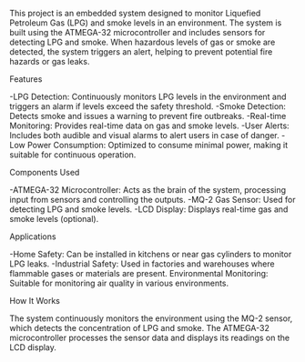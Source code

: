 This project is an embedded system designed to monitor Liquefied Petroleum Gas (LPG) and smoke levels in an environment. The system is built using the ATMEGA-32 microcontroller and includes sensors for detecting LPG and smoke. When hazardous levels of gas or smoke are detected, the system triggers an alert, helping to prevent potential fire hazards or gas leaks.

Features

-LPG Detection: Continuously monitors LPG levels in the environment and triggers an alarm if levels exceed the safety threshold.
-Smoke Detection: Detects smoke and issues a warning to prevent fire outbreaks.
-Real-time Monitoring: Provides real-time data on gas and smoke levels.
-User Alerts: Includes both audible and visual alarms to alert users in case of danger.
-Low Power Consumption: Optimized to consume minimal power, making it suitable for continuous operation.

Components Used

-ATMEGA-32 Microcontroller: Acts as the brain of the system, processing input from sensors and controlling the outputs.
-MQ-2 Gas Sensor: Used for detecting LPG and smoke levels.
-LCD Display: Displays real-time gas and smoke levels (optional).

Applications

-Home Safety: Can be installed in kitchens or near gas cylinders to monitor LPG leaks.
-Industrial Safety: Used in factories and warehouses where flammable gases or materials are present.
Environmental Monitoring: Suitable for monitoring air quality in various environments.

How It Works

The system continuously monitors the environment using the MQ-2 sensor, which detects the concentration of LPG and smoke. The ATMEGA-32 microcontroller processes the sensor data and displays its readings on the LCD display.

